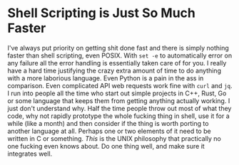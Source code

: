 # Shell Scripting is Just So Much Faster

I've always put priority on getting shit done fast and there is simply
nothing faster than shell scripting, even POSIX. With `set -e` to
automatically error on any failure all the error handling is essentially
taken care of for you. I really have a hard time justifying the crazy
extra amount of time to do anything with a more laborious language. Even
Python is a pain in the ass in comparison. Even complicated API web
requests work fine with `curl` and `jq`. I run into people all the time
who start out simple projects in C++, Rust, Go or some language that
keeps them from getting anything actually working. I just don't
understand why. Half the time people throw out most of what they code,
why not rapidly prototype the whole fucking thing in shell, use it for a
while (like a month) and then consider if the thing is worth porting to
another language at all. Perhaps one or two elements of it need to be
written in C or something. *This* is the UNIX philosophy that
practically no one fucking even knows about. Do one thing well, and make
sure it integrates well.
